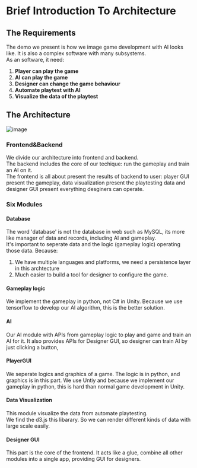 [architecture-pic]:/resources/arc.png
# Brief Introduction To Architecture
## The Requirements
The demo we present is how we image game development with AI looks like. It is also a complex software with many subsystems.  
As an software, it need:  
1. **Player can play the game**
2. **AI can play the game**
3. **Designer can change the game behaviour**
4. **Automate playtest with AI**
5. **Visualize the data of the playtest**
## The Architecture
![image][architecture-pic]
### Frontend&Backend
We divide our architecture into frontend and backend.   
The backend includes the core of our techique: run the gameplay and train an AI on it.  
The frontend is all about present the results of backend to user: player GUI present the gameplay, data visualization present the playtesting data and designer GUI present everything desginers can operate.  
### Six Modules
#### Database
The word 'database' is not the database in web such as MySQL, its more like manager of data and records, including AI and gameplay.  
It's important to seperate data and the logic (gameplay logic) operating those data. Because:  
1. We have multiple languages and platforms, 
we need a persistence layer in this archtecture
2. Much easier to build a tool for designer to configure the game.
#### Gameplay logic
We implement the gameplay in python, not C# in Unity. Because we use tensorflow to develop our AI algorithm, this is the better solution.
#### AI
Our AI module with APIs from gameplay logic to play and game and train an AI for it. It also provides APIs for Designer GUI, so designer can train AI by just clicking a button,
#### PlayerGUI
We seperate logics and graphics of a game. The logic is in python, and graphics is in this part. We use Untiy and because we implement our gameplay in python, this is hard than normal game development in Unity.
#### Data Visualization
This module visualize the data from automate playtesting.  
We find the d3.js this libarary. So we can render different kinds of data with large scale easily. 
#### Designer GUI
This part is the core of the frontend. It acts like a glue, combine all other modules into a single app, providing GUI for designers.